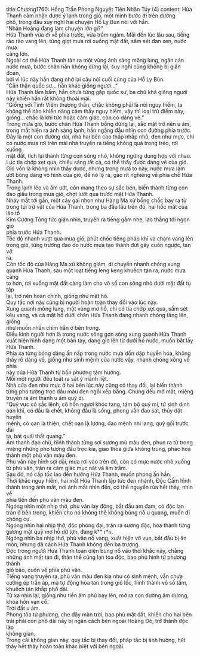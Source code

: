 title:Chương1760: Hồng Trần Phong Nguyệt Tiên Nhân Túy (4)
content:
Hứa Thanh cảm nhận được ý lạnh trong gió, một mình bước đi trên đường<br>phố, trong đầu suy nghĩ hai chuyện Hồ Ly Bùn nói với hắn.<br>“Nhân Hoàng đang làm chuyện lớn gì?”<br>Hứa Thanh vừa đi về phía trước, vừa trầm ngâm. Mãi đến lúc lâu sau, tiếng<br>rào rào vang lên, từng giọt mưa rơi xuống mặt đất, sấm sét đan xen, nước mưa<br>càng lớn.<br>Ngoài cơ thể Hứa Thanh tản ra một vùng ánh sáng mông lung, ngăn cản<br>nước mưa, bước chân hắn không dừng lại, suy nghĩ cũng không bị gián đoạn,<br>bởi vì lúc này hắn đang nhớ lại câu nói cuối cùng của Hồ Ly Bùn.<br>“Cẩn thận quốc sư… hắn khác giống ngươi…”<br>Hứa Thanh lẩm bẩm, hắn chưa từng gặp quốc sư, ba chữ khá giống ngươi<br>này khiến hắn rất không thoải mái.<br>“Giống với Tinh Viêm thượng thần, chắc không phải là nói nguy hiểm, ta<br>không thể nào khiến nàng cảm thấy nguy hiểm, vậy thì loại trừ điểm này,<br>giống… chắc là khí tức hoặc cảm giác, còn có dáng vẻ.”<br>Trong mưa gió, bước chân Hứa Thanh bỗng dừng lại, sắc mặt trở nên u ám,<br>trong mắt hiện ra ánh sáng lạnh, hắn ngẩng đầu nhìn con đường phía trước.<br>Đây là một con đường dài, nhà hai bên cao thấp nhấp nhô, đen như mực, chỉ<br>có nước mưa rơi trên mái nhà truyền ra tiếng không quá trong trẻo, rơi xuống<br>mặt đất, tích lại thành từng con sông nhỏ, không ngừng dung hợp với nhau.<br>Lúc tia chớp xẹt qua, chiếu sáng tất cả, có thể thấy được dáng vẻ của gió.<br>Gió vốn là không nhìn thấy được, nhưng trong mưa to này, nước mưa làm<br>ướt bóng dáng vô hình của gió, để nó lộ ra, gào rít nghiêng về phía chỗ Hứa<br>Thanh.<br>Trong lạnh lẽo và ẩm ướt, còn mang theo sự sắc bén, biến thành từng con<br>dao giấu trong mưa gió, chợt lướt qua trước mặt Hứa Thanh.<br>Nháy mắt tới gần, một cây gai nhọn như Hàng Ma xử bỗng chốc bay ra từ<br>trong túi trữ vật của Hứa Thanh, trong ba đầu lâu trên đó, hai hốc mắt của lão tổ<br>Kim Cương Tông tức giận nhìn, truyền ra tiếng gầm nhẹ, lao thẳng tới ngọn gió<br>phía trước Hứa Thanh.<br>Tốc độ nhanh vượt qua mưa gió, phút chốc tiếng pháp khí va chạm vang lên<br>trong gió, từng trường đao do nước mưa tạo thành đứt gãy cuốn ngược, tan vỡ<br>ra.<br>Còn tốc độ của Hàng Ma xử không giảm, di chuyển nhanh chóng xung<br>quanh Hứa Thanh, sau một loạt tiếng leng keng khuếch tán ra, nước mưa càng<br>to hơn, rơi xuống mặt đất càng làm cho vô số con sông nhỏ dưới mặt đất tụ tập<br>lại, trở nên hoàn chỉnh, giống như mặt hồ.<br>Quy tắc nơi này cũng bị người hoàn toàn thay đổi vào lúc này.<br>Xung quanh mông lung, một vùng mơ hồ, chỉ có tia chớp xẹt qua, sấm sét<br>kêu vang, và cả mặt hồ dưới chân Hứa Thanh đang nhanh chóng tăng lên, giống<br>như muốn nhấn chìm hắn ở bên trong.<br>Điều kinh người hơn là trong nước sông gợn sóng xung quanh Hứa Thanh<br>xuất hiện hình dạng một bàn tay, đang giơ lên từ dưới hồ nước, muốn bắt lấy<br>Hứa Thanh.<br>Phía xa từng bóng dáng ẩn nấp trong nước mưa dồn dập huyễn hóa, không<br>thấy rõ dáng vẻ, giống như sinh mệnh của nước vậy, nhanh chóng xông về phía<br>này của Hứa Thanh từ bốn phương tám hướng.<br>Mỗi một người đều toát ra sát ý mãnh liệt.<br>Nhà cửa đen như mực ở hai bên lúc này cũng có thay đổi, lại biến thành<br>từng pho tượng trọc đầu màu đen ngồi xếp bằng. Chúng đều mở mắt, miệng<br>truyền ra âm thanh u ám quỷ dị.<br>“Quỷ vực có sắc lệnh, cô hồn ngươi khóc tang, tám bộ quỷ mị, tứ sinh dính<br>oán khí, có đầu là chết, không đầu là sống, phong vẫn đao sát, thủy dật huyền<br>mệnh, có oan là thiện, chết oan là lương, đao mệnh nhi lang, quỳ gối trước đài<br>ta, bát quái thất quang.”<br>Âm thanh đạo chú, hình thành từng sợi sương mù màu đen, phun ra từ trong<br>miệng những pho tượng đầu trọc kia, giao thoa giữa không trung, phác hoạ<br>thành một phù văn màu đen.<br>Phù văn này hình sợi dài, mưa rơi vào trên đó, còn có mực nước nhỏ xuống<br>từ phù văn, tràn ra cảm giác mục nát và âm trầm.<br>Sau đó, nó cấp tốc lao đến hướng Hứa Thanh, muốn phong ấn hắn.<br>Thời khắc nguy hiểm, hai mắt Hứa Thanh lập tức đen nhánh, Độc Cấm hình<br>thành trong ánh mắt, nơi ánh mắt nhìn đến, có thể nguyền rủa hết thảy, nhìn về<br>phía tiến đến phù văn màu đen.<br>Ngóng nhìn một nhịp thở, phù văn lay động, bắt đầu ảm đạm, có độc lan<br>tràn ở bên trong, khiến cho nó không thể không bùng nổ u quang, muốn đi<br>chống cự.<br>Ngóng nhìn hai nhịp thở, độc phóng đại, tràn ra sương độc, hóa thành từng<br>gương mặt quỷ mơ hồ dữ tợn, đang k** r*n.<br>Ngóng nhìn ba nhịp thở, phù văn nổ vang, xuất hiện vỡ vụn, bắt đầu bị ăn<br>mòn, nhưng đã cách Hứa Thanh không đến ba trượng.<br>Độc trong người Hứa Thanh toàn diện bùng nổ vào thời khắc này, chẳng<br>những ánh mắt tán đi, thân thể cũng lan tỏa độc, bao phủ hình tứ phương thành<br>gió bão, cuốn về phía phù văn.<br>Tiếng vang truyền ra, phù văn màu đen kia như có sinh mệnh, vẫn chưa<br>cưỡng ép trấn áp, mà tự động hòa tan trong gió lốc, hình thành vô số tấm,<br>khuếch tán khắp phố dài.<br>Từ xa nhìn lại, giống như tiền âm phủ bay lên, mở ra con đường âm dương,<br>khóa hồn vạn cổ.<br>Trời đất u ám.<br>Phong tỏa tứ phương, che đậy màn trời, bao phủ mặt đất, khiến cho hai bên<br>trái phải con phố dài này bị ngăn cách bên ngoài Hoàng Đô, trở thành độc lập<br>không gian.<br>Trong cái không gian này, quy tắc bị thay đổi, pháp tắc bị ảnh hưởng, hết<br>thảy hết thảy hoàn toàn khác biệt với bên ngoài.